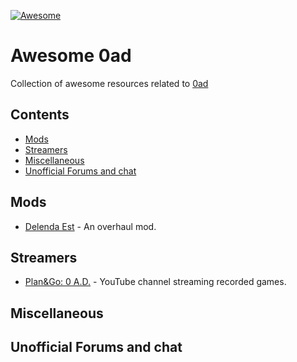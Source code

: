 [![Awesome](https://awesome.re/badge.svg)](https://awesome.re)
# Awesome 0ad

Collection of awesome resources related to [0ad](https://play0ad.com/)

## Contents

- [Mods](#mods)
- [Streamers](#streamers)
- [Miscellaneous](#miscellaneous)
- [Unofficial Forums and chat](#unofficial-forums-and-chat)

## Mods

- [Delenda Est](https://github.com/JustusAvramenko/delenda_est) - An overhaul mod.

## Streamers

- [Plan&Go: 0 A.D.](https://www.youtube.com/@plan0go) - YouTube channel streaming recorded games.

## Miscellaneous


## Unofficial Forums and chat



